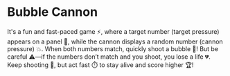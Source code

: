 <h1>Bubble Cannon</h1>

It's a fun and fast-paced game ⚡, where a target number (target pressure) appears on a panel 🎯, while the cannon displays a random number (cannon pressure) 💥. When both numbers match, quickly shoot a bubble 🫧! But be careful ⚠️—if the numbers don’t match and you shoot, you lose a life 💔. Keep shooting 🔫, but act fast ⏱️ to stay alive and score higher 🏆!
